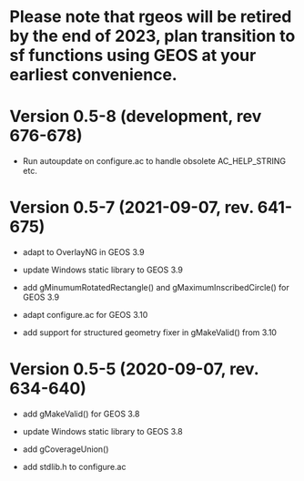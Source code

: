 # Please note that **rgeos** will be retired by the end of 2023, plan transition to sf functions using GEOS at your earliest convenience.

# Version 0.5-8 (development, rev 676-678)

* Run autoupdate on configure.ac to handle obsolete AC_HELP_STRING etc.

# Version 0.5-7 (2021-09-07, rev. 641-675)

* adapt to OverlayNG in GEOS 3.9

* update Windows static library to GEOS 3.9

* add gMinumumRotatedRectangle() and gMaximumInscribedCircle() for GEOS 3.9

* adapt configure.ac for GEOS 3.10

* add support for structured geometry fixer in gMakeValid() from 3.10

# Version 0.5-5 (2020-09-07, rev. 634-640)

* add gMakeValid() for GEOS 3.8

* update Windows static library to GEOS 3.8

* add gCoverageUnion()

* add stdlib.h to configure.ac

